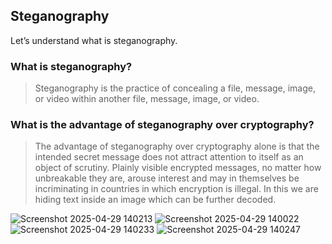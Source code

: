## Steganography

Let’s understand what is steganography.

### What is steganography?

> Steganography is the practice of concealing a file, message, image, or video within another file, message, image, or video.

### What is the advantage of steganography over cryptography?
> The advantage of steganography over cryptography alone is that the intended secret message does not attract attention to itself as an object of scrutiny. Plainly visible encrypted messages, no matter how unbreakable they are, arouse interest and may in themselves be incriminating in countries in which encryption is illegal.
In this we are hiding text inside an image which can be further decoded.

![Screenshot 2025-04-29 140213](https://github.com/user-attachments/assets/45cc2563-aec5-4a49-94bf-527ebdca0ab9)
![Screenshot 2025-04-29 140022](https://github.com/user-attachments/assets/b899766f-6f8f-4bfa-b628-516eec5153a5)
![Screenshot 2025-04-29 140233](https://github.com/user-attachments/assets/b1fdc9a1-abcd-4f2e-ae47-12016adf2369)
![Screenshot 2025-04-29 140247](https://github.com/user-attachments/assets/51dbd55d-38a4-4564-abe6-8b3354029f01)

